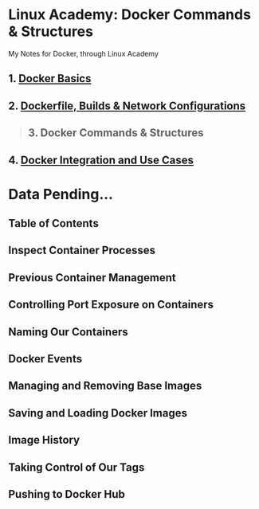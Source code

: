 # Linux Academy: Docker Commands & Structures
My Notes for Docker, through Linux Academy

## 1. [Docker Basics](Docker_Basics.md)
## 2. [Dockerfile, Builds & Network Configurations](Dockerfile_Builds_Networks.md)
>## 3. Docker Commands & Structures

## 4. [Docker Integration and Use Cases](Docker_Integration.md)

# Data Pending...

## Table of Contents

## Inspect Container Processes

## Previous Container Management

## Controlling Port Exposure on Containers

## Naming Our Containers

## Docker Events

## Managing and Removing Base Images

## Saving and Loading Docker Images

## Image History

## Taking Control of Our Tags

## Pushing to Docker Hub
